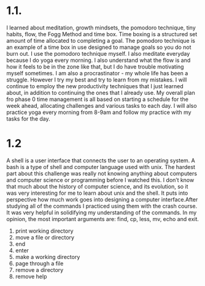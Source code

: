 # 1.1. 
I learned about meditation, growth mindsets, the pomodoro technique, tiny habits, flow, the Fogg Method and time box. Time boxing is a structured set amount of time allocated to completing a goal. The pomodoro technique is an example of a time box in use designed to manage goals so you do not burn out. I use the pomodoro technique myself. I also meditate everyday because I do yoga every morning. I also understand what the flow is and how it feels to be in the zone like that, but I do have trouble motivating myself sometimes. I am also a procrastinator - my whole life has been a struggle. However I try my best and try to learn from my mistakes. I will continue to employ the new productivity techniques that I just learned about, in addition to continuing the ones that I already use. My overall plan fro phase 0 time management is all based on starting a schedule for the week ahead, allocating challenges and various tasks to each day. I will also practice yoga every morning from 8-9am and follow my practice with my tasks for the day. 

# 1.2 
A shell is a user interface that connects the user to an operating system. A bash is a type of shell and computer language used with unix. The hardest part about this challenge was really not knowing anything about computers and computer science or programming before I watched this. I don’t know that much about the history of computer science, and its evolution, so it was very interesting for me to learn about unix and the shell. It puts into perspective how much work goes into designing a computer interface.After studying all of the commands I practiced using them with the crash course. It was very helpful in solidifying my understanding of the commands. In my opinion, the most important arguments are: find, cp, less, mv, echo and exit. 

1. print working directory
2. move a file or directory
3. end 
4. enter
5. make a working directory 
6. page through a file 
7. remove a directory
8. remove
help 
